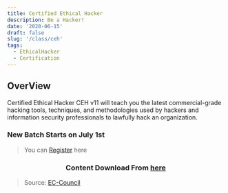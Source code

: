 ```yaml
---
title: Certified Ethical Hacker
description: Be a Hacker! 
date: '2020-06-15'
draft: false
slug: '/class/ceh'
tags:
  - EthicalHacker
  - Certification
---
```


## OverView

Certified Ethical Hacker CEH v11 will teach you the latest commercial-grade hacking tools, techniques, and methodologies used by hackers and information security professionals to lawfully hack an organization.

### New Batch Starts on July 1st

> You can [Register](https://bit.ly/anir0y-v11form) here  

<center>

### Content Download From [here](https://anir0y.in/pdf/CEH-Exam-Blueprint-v4.0.pdf)

</center>

> Source: [EC-Council](https://www.eccouncil.org/programs/certified-ethical-hacker-ceh/)